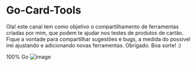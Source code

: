 # Go-Card-Tools
Ola! este canal tem como objetivo o compartilhamento de ferramentas criadas por mim, que podem te ajudar nos testes de produtos de cartão.
Fique a vontade para compartilhar sugestões e bugs, a medida do possivel irei ajustando e adicionando novas ferramentas.
Obrigado.
Boa sorte!
:) 

100% Go
![image](https://github.com/Juniornewxt/Go-Card-Tools/assets/55773021/31e3fd72-a474-4c27-8b0c-332f07883bc8)



